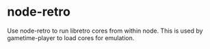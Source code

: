 # node-retro
Use node-retro to run libretro cores from within node. This is used by gametime-player to load cores for emulation.
